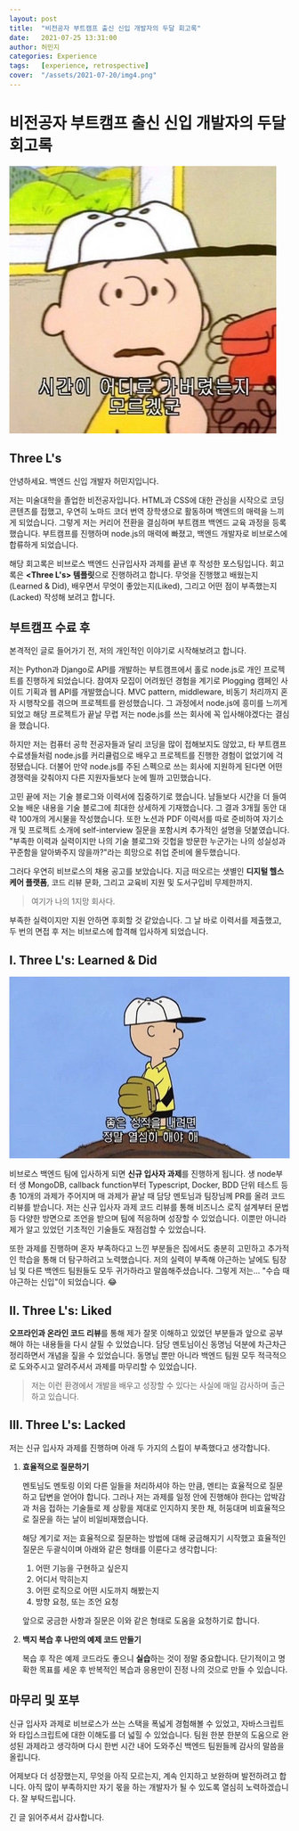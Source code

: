 ```yaml
---
layout: post
title:  "비전공자 부트캠프 출신 신입 개발자의 두달 회고록"
date:   2021-07-25 13:31:00
author: 허민지
categories: Experience
tags:   [experience, retrospective]
cover:  "/assets/2021-07-20/img4.png"
---
```


# 비전공자 부트캠프 출신 신입 개발자의 두달 회고록

![image](/assets/2021-07-20/img2.jpeg)

## Three L's

안녕하세요. 백엔드 신입 개발자 허민지입니다. 

저는 미술대학을 졸업한 비전공자입니다. HTML과 CSS에 대한 관심을 시작으로 코딩 콘텐츠를 접했고, 우연히 노마드 코더 번역 장학생으로 활동하며 백엔드의 매력을 느끼게 되었습니다. 그렇게 저는 커리어 전환을 결심하며 부트캠프 백엔드 교육 과정을 등록했습니다. 부트캠프를 진행하며 node.js의 매력에 빠졌고, 백엔드 개발자로 비브로스에 합류하게 되었습니다. 

해당 회고록은 비브로스 백엔드 신규입사자 과제를 끝낸 후 작성한 포스팅입니다. 회고록은 **<Three L's> 템플릿**으로 진행하려고 합니다. 무엇을 진행했고 배웠는지(Learned & Did), 배우면서 무엇이 좋았는지(Liked), 그리고 어떤 점이 부족했는지(Lacked) 작성해 보려고 합니다. 

## 부트캠프 수료 후

본격적인 글로 들어가기 전, 저의 개인적인 이야기로 시작해보려고 합니다. 

저는 Python과 Django로 API를 개발하는 부트캠프에서 홀로 node.js로 개인 프로젝트를 진행하게 되었습니다. 참여자 모집이 어려웠던 경험을 계기로 Plogging 캠페인 사이트 기획과 웹 API를 개발했습니다. MVC pattern, middleware, 비동기 처리까지 혼자 시행착오를 겪으며 프로젝트를 완성했습니다. 그 과정에서 node.js에 흥미를 느끼게 되었고 해당 프로젝트가 끝날 무렵 저는 node.js를 쓰는 회사에 꼭 입사해야겠다는 결심을 했습니다.

하지만 저는 컴퓨터 공학 전공자들과 달리 코딩을 많이 접해보지도 않았고, 타 부트캠프 수료생들처럼 node.js를 커리큘럼으로 배우고 프로젝트를 진행한 경험이 없었기에 걱정됐습니다. 더불어 만약 node.js를 주된 스펙으로 쓰는 회사에 지원하게 된다면 어떤 경쟁력을 갖춰야지 다른 지원자들보다 눈에 띌까 고민했습니다. 

고민 끝에 저는 기술 블로그와 이력서에 집중하기로 했습니다. 남들보다 시간을 더 들여 오늘 배운 내용을 기술 블로그에 최대한 상세하게 기재했습니다. 그 결과 3개월 동안 대략 100개의 게시물을 작성했습니다. 또한 노션과 PDF 이력서를 따로 준비하여 자기소개 및 프로젝트 소개에 self-interview 질문을 포함시켜 추가적인 설명을 덧붙였습니다. "부족한 이력과 실력이지만 나의 기술 블로그와 깃헙을 방문한 누군가는 나의 성실성과 꾸준함을 알아봐주지 않을까?"라는 희망으로 취업 준비에 몰두했습니다. 

그러다 우연히 비브로스의 채용 공고를 보았습니다. 지금 떠오르는 샛별인 **디지털 헬스케어 플랫폼**, 코드 리뷰 문화, 그리고 교육비 지원 및 도서구입비 무제한까지.

> 여기가 나의 1지망 회사다.

부족한 실력이지만 지원 안하면 후회할 것 같았습니다. 그 날 바로 이력서를 제출했고, 두 번의 면접 후 저는 비브로스에 합격해 입사하게 되었습니다. 

## I. Three L's: Learned & Did

![image](/assets/2021-07-20/img1.jpeg)

비브로스 백엔드 팀에 입사하게 되면 **신규 입사자 과제**를 진행하게 됩니다. 생 node부터 생 MongoDB, callback function부터 Typescript, Docker, BDD 단위 테스트 등 총 10개의 과제가 주어지며 매 과제가 끝날 때 담당 멘토님과 팀장님께 PR를 올려 코드 리뷰를 받습니다. 저는 신규 입사자 과제 코드 리뷰를 통해 비즈니스 로직 설계부터 문법 등 다양한 방면으로 조언을 받으며 팀에 적응하며 성장할 수 있었습니다. 이뿐만 아니라 제가 알고 있었던 기초적인 기술들도 재점검할 수 있었습니다. 

또한 과제를 진행하며 혼자 부족하다고 느낀 부분들은 집에서도 충분히 고민하고 추가적인 학습을 통해 더 탐구하려고 노력했습니다. 저의 실력이 부족해 야근하는 날에도 팀장님 및 다른 백엔드 팀원들도 모두 귀가하라고 말씀해주셨습니다. 그렇게 저는... "수습 때 야근하는 신입"이 되었습니다. 😂

## II. Three L's: Liked

**오프라인과 온라인 코드 리뷰**를 통해 제가 잘못 이해하고 있었던 부분들과 앞으로 공부해야 하는 내용들을 다시 살필 수 있었습니다. 담당 멘토님이신 동명님 덕분에 차근차근 정리하면서 개념을 짚을 수 있었습니다. 동명님 뿐만 아니라 백엔드 팀원 모두 적극적으로 도와주시고 알려주셔서 과제를 마무리할 수 있었습니다.

> 저는 이런 환경에서 개발을 배우고 성장할 수 있다는 사실에 매일 감사하며 출근하고 있습니다. 

## III. Three L's: Lacked

저는 신규 입사자 과제를 진행하며 아래 두 가지의 스킬이 부족했다고 생각합니다. 

1. **효율적으로 질문하기**

    멘토님도 멘토링 이외 다른 일들을 처리하셔야 하는 만큼, 멘티는 효율적으로 질문하고 답변을 얻어야 합니다. 그러나 저는 과제를 일정 안에 진행해야 한다는 압박감과 처음 접하는 기술들로 제 상황을 제대로 인지하지 못한 채, 허둥대며 비효율적으로 질문을 하는 날이 비일비재했습니다. 
    
    해당 계기로 저는 효율적으로 질문하는 방법에 대해 궁금해지기 시작했고 효율적인 질문은 두괄식이며 아래와 같은 형태를 이룬다고 생각합니다:

    1. 어떤 기능을 구현하고 싶은지
    2. 어디서 막히는지
    3. 어떤 로직으로 어떤 시도까지 해봤는지
    4. 방향 요청, 또는 조언 요청

    앞으로 궁금한 사항과 질문은 이와 같은 형태로 도움을 요청하기로 합니다.

2. **백지 복습 후 나만의 예제 코드 만들기**

    복습 후 작은 예제 코드라도 좋으니 **실습**하는 것이 정말 중요합니다. 단기적이고 명확한 목표를 세운 후 반복적인 복습과 응용만이 진정 나의 것으로 만들 수 있습니다.

## 마무리 및 포부
신규 입사자 과제로 비브로스가 쓰는 스택을 폭넓게 경험해볼 수 있었고, 자바스크립트와 타입스크립트에 대한 이해도를 더 넓힐 수 있었습니다. 팀원 한분 한분의 도움으로 완성된 과제라고 생각하며 다시 한번 시간 내어 도와주신 백엔드 팀원들께 감사의 말씀을 올립니다.

어제보다 더 성장했는지, 무엇을 아직 모르는지, 계속 인지하고 보완하며 발전하려고 합니다. 아직 많이 부족하지만 자기 몫을 하는 개발자가 될 수 있도록 열심히 노력하겠습니다. 잘 부탁드립니다.

긴 글 읽어주셔서 감사합니다.
